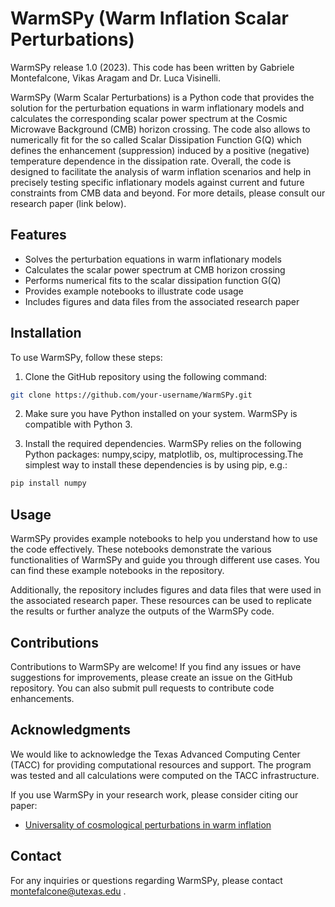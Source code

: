 # WarmSPy (Warm Inflation Scalar Perturbations)

WarmSPy release 1.0 (2023). This code has been written by Gabriele Montefalcone, Vikas Aragam and Dr. Luca Visinelli.

WarmSPy (Warm Scalar Perturbations) is a Python code that provides the solution for the perturbation equations in warm inflationary models and calculates the corresponding scalar power spectrum at the Cosmic Microwave Background (CMB) horizon crossing.
The code also allows to numerically fit for the so called Scalar Dissipation Function G(Q) which defines the enhancement (suppression) induced by a positive (negative) temperature dependence in the dissipation rate. Overall, the code is designed to 
facilitate the analysis of warm inflation scenarios and help in precisely testing specific inflationary models against current and future constraints from CMB data and beyond.
For more details, please consult our research paper (link below).

## Features

- Solves the perturbation equations in warm inflationary models
- Calculates the scalar power spectrum at CMB horizon crossing
- Performs numerical fits to the scalar dissipation function G(Q)
- Provides example notebooks to illustrate code usage
- Includes figures and data files from the associated research paper

## Installation

To use WarmSPy, follow these steps:

1. Clone the GitHub repository using the following command:
```sh
git clone https://github.com/your-username/WarmSPy.git
```

2. Make sure you have Python installed on your system. WarmSPy is compatible with Python 3.

3. Install the required dependencies. WarmSPy relies on the following Python packages: numpy,scipy, matplotlib, os, multiprocessing.The simplest way to install these dependencies is by using pip, e.g.:
```sh
pip install numpy
```

## Usage
WarmSPy provides example notebooks to help you understand how to use the code effectively. These notebooks demonstrate the various functionalities of WarmSPy and guide you through different use cases. You can find these example notebooks in the repository.

Additionally, the repository includes figures and data files that were used in the associated research paper. These resources can be used to replicate the results or further analyze the outputs of the WarmSPy code.

## Contributions
Contributions to WarmSPy are welcome! If you find any issues or have suggestions for improvements, please create an issue on the GitHub repository. You can also submit pull requests to contribute code enhancements.

## Acknowledgments

We would like to acknowledge the Texas Advanced Computing Center (TACC) for providing computational resources and support. The program was tested and all calculations were computed on the TACC infrastructure.

If you use WarmSPy in your research work, please consider citing our paper:

- [Universality of cosmological perturbations in warm inflation](https://doi.org/xxx/xxx-xxx)

## Contact
For any inquiries or questions regarding WarmSPy, please contact montefalcone@utexas.edu .
